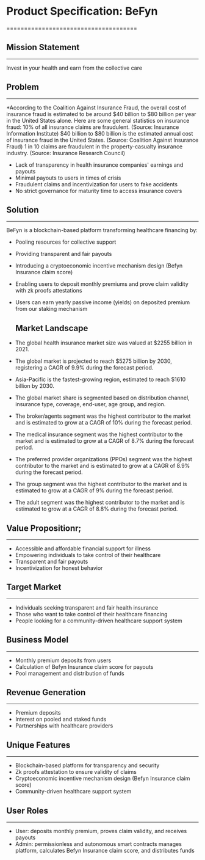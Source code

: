 
# Product Specification: BeFyn
=====================================

## Mission Statement
------------------

Invest in your health and earn from the collective care

## Problem
--------
*According to the Coalition Against Insurance Fraud, the overall cost of insurance fraud is estimated to be around $40 billion to $80 billion per year in the United States alone. Here are some general statistics on insurance fraud:
10% of all insurance claims are fraudulent. (Source: Insurance Information Institute)
$40 billion to $80 billion is the estimated annual cost of insurance fraud in the United States. (Source: Coalition Against Insurance Fraud)
1 in 10 claims are fraudulent in the property-casualty insurance industry. (Source: Insurance Research Council)
* Lack of transparency in health insurance companies' earnings and payouts
* Minimal payouts to users in times of crisis
* Fraudulent claims and incentivization for users to fake accidents
* No strict governance for maturity time to access insurance covers

## Solution
---------

BeFyn is a blockchain-based platform transforming healthcare financing by:

* Pooling resources for collective support
* Providing transparent and fair payouts
* Introducing a cryptoeconomic incentive mechanism design (Befyn Insurance claim score)
* Enabling users to deposit monthly premiums and prove claim validity with zk proofs attestations 
* Users can earn yearly passive income (yields)  on deposited premium  from our staking mechanism

  ## Market Landscape

* The global health insurance market size was valued at $2255 billion in 2021.
* The global market is projected to reach $5275 billion by 2030, registering a CAGR of 9.9% during the forecast period.
* Asia-Pacific is the fastest-growing region, estimated to reach $1610 billion by 2030.
* The global market share is segmented based on distribution channel, insurance type, coverage, end-user, age group, and region.
* The broker/agents segment was the highest contributor to the market and is estimated to grow at a CAGR of 10% during the forecast period.
* The medical insurance segment was the highest contributor to the market and is estimated to grow at a CAGR of 8.7% during the forecast period.
* The preferred provider organizations (PPOs) segment was the highest contributor to the market and is estimated to grow at a CAGR of 8.9% during the forecast period.
* The group segment was the highest contributor to the market and is estimated to grow at a CAGR of 9% during the forecast period.
* The adult segment was the highest contributor to the market and is estimated to grow at a CAGR of 8.8% during the forecast period.


## Value Propositionr;
------------------

* Accessible and affordable financial support for illness
* Empowering individuals to take control of their healthcare
* Transparent and fair payouts
* Incentivization for honest behavior

## Target Market
---------------

* Individuals seeking transparent and fair health insurance
* Those who want to take control of their healthcare financing
* People looking for a community-driven healthcare support system

## Business Model
---------------

* Monthly premium deposits from users
* Calculation of Befyn Insurance claim score for payouts
* Pool management and distribution of funds

## Revenue Generation
-------------------

* Premium deposits
* Interest on pooled and staked funds
* Partnerships with healthcare providers

## Unique Features
---------------

* Blockchain-based platform for transparency and security
* Zk proofs attestation  to ensure validity of claims
* Cryptoeconomic incentive mechanism design (Befyn Insurance claim score)
* Community-driven healthcare support system

## User Roles
------------

* User: deposits monthly premium, proves claim validity, and receives payouts
* Admin: permissionless and autonomous smart contracts manages platform, calculates Befyn Insurance claim score, and distributes funds
